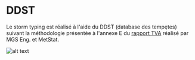 # DDST
Le storm typing est réalisé à l'aide du DDST (database des tempȩtes) suivant la méthodologie présentée à l'annexe E du [rapport TVA](http://www.mgsengr.com/damsafetyfiles/TVA_Point%20Precipitation-Frequency_2015-03-02_Release.pdf?#page=132) réalisé par MGS Eng. et MetStat.

![alt text](https://github.com/hydrologie/sefm/blob/master/img/AMS.png?raw=true)
